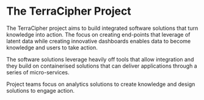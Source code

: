 # The TerraCipher Project

The TerraCipher project aims to build integrated software solutions that turn knowledge into action. The focus on creating end-points that leverage of latent data while creating innovative dashboards enables data to become knowledge and users to take action.

The software solutions leverage heavily off tools that allow integration and they build on containerised solutions that can deliver applications through a series of micro-services.

Project teams focus on analytics solutions to create knowledge and design solutions to engage action.
